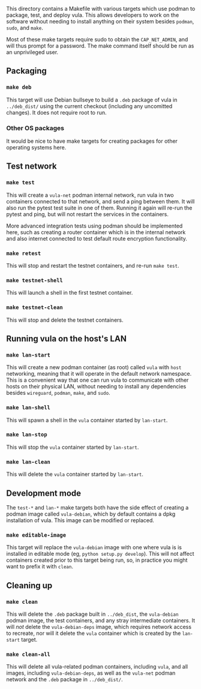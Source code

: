 This directory contains a Makefile with various targets which use podman to
package, test, and deploy vula. This allows developers to work on the software
without needing to install anything on their system besides `podman`, `sudo`,
and `make`.

Most of these make targets require sudo to obtain the `CAP_NET_ADMIN`, and will
thus prompt for a password. The make command itself should be run as an
unprivileged user.

## Packaging

### `make deb`

This target will use Debian bullseye to build a `.deb` package of vula in
`../deb_dist/` using the current checkout (including any uncomitted changes).
It does not require root to run.

### Other OS packages

It would be nice to have make targets for creating packages for other operating
systems here.

## Test network

### `make test`

This will create a `vula-net` podman internal network, run
vula in two containers connected to that network, and send a ping between them.
It will also run the pytest test suite in one of them. Running it again will
re-run the pytest and ping, but will not restart the services in the
containers.

More advanced integration tests using podman should be implemented here,
such as creating a router container which is in the internal network and also
internet connected to test default route encryption functionality.

### `make retest`

This will stop and restart the testnet containers, and re-run `make test`.

### `make testnet-shell`

This will launch a shell in the first testnet container.

### `make testnet-clean`

This will stop and delete the testnet containers.

## Running vula on the host's LAN

### `make lan-start`

This will create a new podman container (as root) called `vula` with `host`
networking, meaning that it will operate in the default network namespace. This
is a convenient way that one can run vula to communicate with other hosts on
their physical LAN, without needing to install any dependencies besides
`wireguard`, `podman`, `make`, and `sudo`.

### `make lan-shell`

This will spawn a shell in the `vula` container started by `lan-start`.

### `make lan-stop`

This will stop the `vula` container started by `lan-start`.

### `make lan-clean`

This will delete the `vula` container started by `lan-start`.

## Development mode

The `test-*` and `lan-*` make targets both have the side effect of creating a
podman image called `vula-debian`, which by default contains a dpkg
installation of vula. This image can be modified or replaced.

### `make editable-image`

This target will replace the `vula-debian` image with one where vula is is
installed in editable mode (eg, `python setup.py develop`). This will not
affect containers created prior to this target being run, so, in practice you
might want to prefix it with `clean`.

## Cleaning up

### `make clean`

This will delete the `.deb` package built in `../deb_dist`, the `vula-debian`
podman image, the test containers, and any stray intermediate containers. It
will *not* delete the `vula-debian-deps` image, which requires network access
to recreate, nor will it delete the `vula` container which is created by the
`lan-start` target.

### `make clean-all`

This will delete all vula-related podman containers, including `vula`, and all
images, including `vula-debian-deps`, as well as the `vula-net` podman network
and the `.deb` package in `../deb_dist/`.
